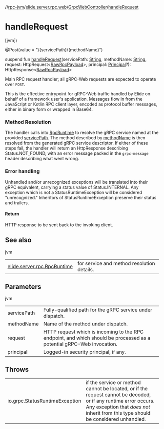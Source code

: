 //[rpc-jvm](../../../index.md)/[elide.server.rpc.web](../index.md)/[GrpcWebController](index.md)/[handleRequest](handle-request.md)

# handleRequest

[jvm]\

@Post(value = &quot;/{servicePath}/{methodName}&quot;)

suspend fun [handleRequest](handle-request.md)(servicePath: [String](https://kotlinlang.org/api/latest/jvm/stdlib/kotlin/-string/index.html), methodName: [String](https://kotlinlang.org/api/latest/jvm/stdlib/kotlin/-string/index.html), request: HttpRequest&lt;[RawRpcPayload](../index.md#-571776252%2FClasslikes%2F-814346341)&gt;, principal: [Principal](https://docs.oracle.com/javase/8/docs/api/java/security/Principal.html)?): HttpResponse&lt;[RawRpcPayload](../index.md#-571776252%2FClasslikes%2F-814346341)&gt;

Main RPC request handler; all gRPC-Web requests are expected to operate over `POST`.

This is the effective entrypoint for gRPC-Web traffic handled by Elide on behalf of a framework user's application. Messages flow in from the JavaScript or Kotlin RPC client layer, encoded as protocol buffer messages, either in binary form or wrapped in Base64.

###  Method Resolution

The handler calls into [RpcRuntime](../../../../../packages/rpc-jvm/elide.server.rpc/-rpc-runtime/index.md) to resolve the gRPC service named at the provided [servicePath](handle-request.md). The method described by [methodName](handle-request.md) is then resolved from the generated gRPC service descriptor. If either of these steps fail, the handler will return an HttpResponse describing Status.NOT_FOUND, with an error message packed in the `grpc-message` header describing what went wrong.

###  Error handling

Unhandled and/or unrecognized exceptions will be translated into their gRPC equivalent, carrying a status value of Status.INTERNAL. Any exception which is not a StatusRuntimeException will be considered &quot;unrecognized.&quot; Inheritors of StatusRuntimeException preserve their status and trailers.

#### Return

HTTP response to be sent back to the invoking client.

## See also

jvm

| | |
|---|---|
| [elide.server.rpc.RpcRuntime](../../../../../packages/rpc-jvm/elide.server.rpc/-rpc-runtime/index.md) | for service and method resolution details. |

## Parameters

jvm

| | |
|---|---|
| servicePath | Fully-qualified path for the gRPC service under dispatch. |
| methodName | Name of the method under dispatch. |
| request | HTTP request which is incoming to the RPC endpoint, and which should be processed as a potential gRPC-Web invocation. |
| principal | Logged-in security principal, if any. |

## Throws

| | |
|---|---|
| io.grpc.StatusRuntimeException | if the service or method cannot be located, or if the request cannot be decoded, or if any runtime error occurs. Any exception that *does not* inherit from this type should be considered unhandled. |
